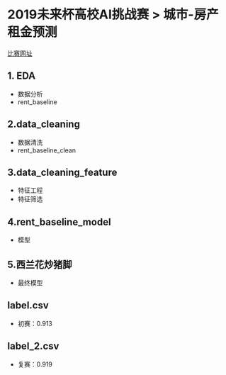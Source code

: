 # 2019未来杯高校AI挑战赛 > 城市-房产租金预测
[比赛网址](https://ai.futurelab.tv/contest_detail/3)

## 1. EDA

- 数据分析
- rent_baseline

## 2.data_cleaning

- 数据清洗
- rent_baseline_clean

## 3.data_cleaning_feature

- 特征工程
- 特征筛选
## 4.rent_baseline_model

- 模型

## 5.西兰花炒猪脚

- 最终模型

## label.csv
- 初赛：0.913

## label_2.csv
- 复赛：0.919

